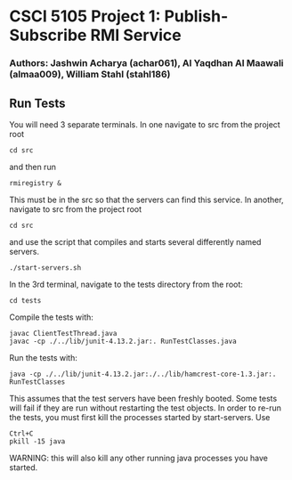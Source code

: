 # CSCI 5105 Project 1: Publish-Subscribe RMI Service
### Authors: Jashwin Acharya (achar061), Al Yaqdhan Al Maawali (almaa009), William Stahl (stahl186)

## Run Tests
You will need 3 separate terminals. In one navigate to src from the project root
````
cd src
````
and then run
````
rmiregistry &
````
This must be in the src so that the servers can find this service.
In another, navigate to src from the project root
````
cd src
````
and use the script that compiles and starts several differently named servers.
````
./start-servers.sh
````
In the 3rd terminal, navigate to the tests directory from the root:
````
cd tests
````
Compile the tests with:
````
javac ClientTestThread.java
javac -cp ./../lib/junit-4.13.2.jar:. RunTestClasses.java
````
Run the tests with:
````
java -cp ./../lib/junit-4.13.2.jar:./../lib/hamcrest-core-1.3.jar:. RunTestClasses
````
This assumes that the test servers have been freshly booted. Some tests will fail if they are run without restarting the test objects.
In order to re-run the tests, you must first kill the processes started by start-servers. Use
````
Ctrl+C
pkill -15 java
````
WARNING: this will also kill any other running java processes you have started.
